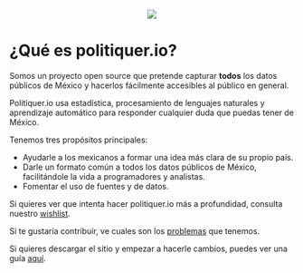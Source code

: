 <p align="center">
  <br/>
  <img src="http://prognoid.com/static/img/politiquerio.png">
  <br/>
</p>

# ¿Qué es politiquer.io?

Somos un proyecto open source que pretende capturar **todos** los datos públicos de México y hacerlos fácilmente accesibles al público en general.

Politiquer.io usa estadística, procesamiento de lenguajes naturales y aprendizaje automático para responder cualquier duda que puedas tener de México.

Tenemos tres propósitos principales:

- Ayudarle a los mexicanos a formar una idea más clara de su propio país.
- Darle un formato común a todos los datos públicos de México, facilitándole la vida a programadores y analistas.
- Fomentar el uso de fuentes y de datos.

Si quieres ver que intenta hacer politiquer.io más a profundidad, consulta nuestro
<a href="https://github.com/npanalytica/politiquerio/blob/master/static/markdown/wishlist.md">
wishlist</a>.

Si te gustaría contribuír, ve cuales son los
<a href="https://github.com/npanalytica/politiquerio/blob/master/static/markdown/problemas.md">
problemas</a> que tenemos.

Si quieres descargar el sitio y empezar a hacerle cambios, puedes ver una guía
<a href="https://github.com/npanalytica/politiquerio/blob/master/static/markdown/descargar.md">
aquí</a>.
